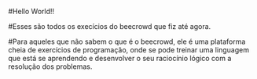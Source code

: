 #Hello World!!

#Esses são todos os execícios do beecrowd que fiz até agora.

#Para aqueles que não sabem o que é o beecrowd, ele é uma plataforma cheia de exercícios de programação, onde se pode treinar uma linguagem que está se aprendendo e desenvolver o seu raciocínio lógico com a resolução dos problemas.
